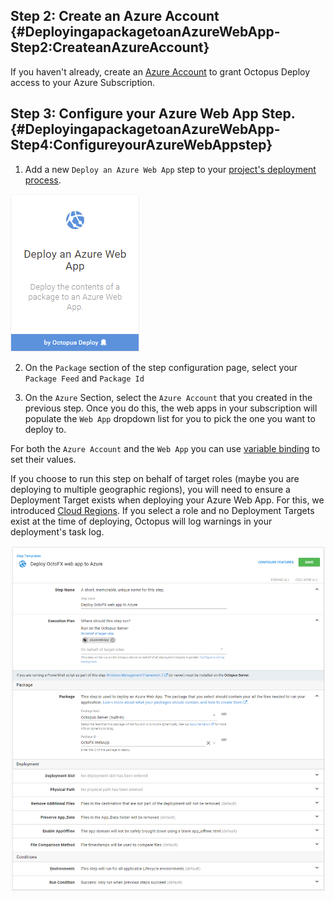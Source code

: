## Step 2: Create an Azure Account {#DeployingapackagetoanAzureWebApp-Step2:CreateanAzureAccount}

If you haven't already, create an [Azure Account](/docs/infrastructure/deployment-targets/azure/index.md) to grant Octopus Deploy access to your Azure Subscription.

## Step 3: Configure your Azure Web App Step. {#DeployingapackagetoanAzureWebApp-Step4:ConfigureyourAzureWebAppstep}

1. Add a new `Deploy an Azure Web App` step to your [project's deployment process](/docs/deployment-process/steps/index.md).

![](/docs/images/5671696/5865899.png "width=170")

2. On the `Package` section of the step configuration page, select your `Package Feed` and `Package Id`

3. On the `Azure` Section, select the `Azure Account` that you created in the previous step. Once you do this, the web apps in your subscription will populate the `Web App` dropdown list for you to pick the one you want to deploy to.

For both the `Azure Account` and the `Web App` you can use [variable binding](/docs/deployment-process/variables/binding-syntax.md) to set their values.

If you choose to run this step on behalf of target roles (maybe you are deploying to multiple geographic regions), you will need to ensure a Deployment Target exists when deploying your Azure Web App. For this, we introduced [Cloud Regions](/docs/infrastructure/deployment-targets/cloud-regions.md). If you select a role and no Deployment Targets exist at the time of deploying, Octopus will log warnings in your deployment's task log.

![](deploying-an-azure-web-app.png "width=500")
